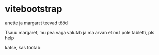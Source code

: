 # vitebootstrap
anette ja margaret teevad tööd


Tsauu margaret, mu pea vaga valutab ja ma arvan et mul pole tabletti, pls help

katse, kas töötab